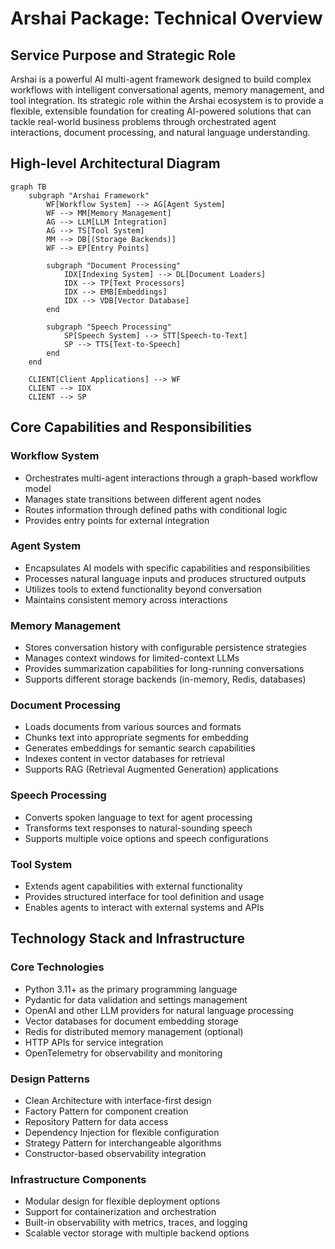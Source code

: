 # Arshai Package: Technical Overview

## Service Purpose and Strategic Role
Arshai is a powerful AI multi-agent framework designed to build complex workflows with intelligent conversational agents, memory management, and tool integration. Its strategic role within the Arshai ecosystem is to provide a flexible, extensible foundation for creating AI-powered solutions that can tackle real-world business problems through orchestrated agent interactions, document processing, and natural language understanding.

## High-level Architectural Diagram

```mermaid
graph TB
    subgraph "Arshai Framework"
        WF[Workflow System] --> AG[Agent System]
        WF --> MM[Memory Management]
        AG --> LLM[LLM Integration]
        AG --> TS[Tool System]
        MM --> DB[(Storage Backends)]
        WF --> EP[Entry Points]
        
        subgraph "Document Processing"
            IDX[Indexing System] --> DL[Document Loaders]
            IDX --> TP[Text Processors]
            IDX --> EMB[Embeddings]
            IDX --> VDB[Vector Database]
        end
        
        subgraph "Speech Processing"
            SP[Speech System] --> STT[Speech-to-Text]
            SP --> TTS[Text-to-Speech]
        end
    end
    
    CLIENT[Client Applications] --> WF
    CLIENT --> IDX
    CLIENT --> SP
```

## Core Capabilities and Responsibilities

### Workflow System
- Orchestrates multi-agent interactions through a graph-based workflow model
- Manages state transitions between different agent nodes
- Routes information through defined paths with conditional logic
- Provides entry points for external integration

### Agent System
- Encapsulates AI models with specific capabilities and responsibilities
- Processes natural language inputs and produces structured outputs
- Utilizes tools to extend functionality beyond conversation
- Maintains consistent memory across interactions

### Memory Management
- Stores conversation history with configurable persistence strategies
- Manages context windows for limited-context LLMs
- Provides summarization capabilities for long-running conversations
- Supports different storage backends (in-memory, Redis, databases)

### Document Processing
- Loads documents from various sources and formats
- Chunks text into appropriate segments for embedding
- Generates embeddings for semantic search capabilities
- Indexes content in vector databases for retrieval
- Supports RAG (Retrieval Augmented Generation) applications

### Speech Processing
- Converts spoken language to text for agent processing
- Transforms text responses to natural-sounding speech
- Supports multiple voice options and speech configurations

### Tool System
- Extends agent capabilities with external functionality
- Provides structured interface for tool definition and usage
- Enables agents to interact with external systems and APIs

## Technology Stack and Infrastructure

### Core Technologies
- Python 3.11+ as the primary programming language
- Pydantic for data validation and settings management
- OpenAI and other LLM providers for natural language processing
- Vector databases for document embedding storage
- Redis for distributed memory management (optional)
- HTTP APIs for service integration
- OpenTelemetry for observability and monitoring

### Design Patterns
- Clean Architecture with interface-first design
- Factory Pattern for component creation
- Repository Pattern for data access
- Dependency Injection for flexible configuration
- Strategy Pattern for interchangeable algorithms
- Constructor-based observability integration

### Infrastructure Components
- Modular design for flexible deployment options
- Support for containerization and orchestration
- Built-in observability with metrics, traces, and logging
- Scalable vector storage with multiple backend options 